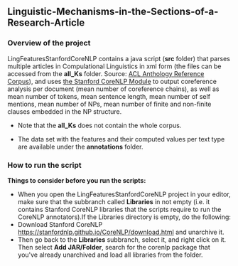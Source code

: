 ## Linguistic-Mechanisms-in-the-Sections-of-a-Research-Article

### Overview of the project
LingFeaturesStanfordCoreNLP contains a java script (**src** folder) that parses multiple articles in Compulational Linguistics in xml form (the files can be accessed from the **all_Ks** folder. Source: [ACL Anthology Reference Corpus](https://acl-arc.comp.nus.edu.sg/)), and uses [the Stanford CoreNLP Module](https://stanfordnlp.github.io/CoreNLP/index.html) to output coreference analysis per document (mean number of coreference chains), as well as mean number of tokens, mean sentence length, mean number of self mentions, mean number of NPs, mean number of finite and non-finite clauses embedded in the NP structure.

- Note that the **all_Ks** does not contain the whole corpus.

- The data set with the features and their computed values per text type are available under the **annotations** folder.

### How to run the script
**Things to consider before you run the scripts:**
- When you open the LingFeaturesStanfordCoreNLP project in your editor, make sure that the subbranch called **Libraries** in not empty (i.e. it contains Stanford CoreNLP libraries that the scripts require to run the CoreNLP annotators).If the Libraries directory is empty, do the following:
- Download Stanford CoreNLP https://stanfordnlp.github.io/CoreNLP/download.html and unarchive it.
- Then go back to the **Libraries** subbranch, select it, and right click on it. Then select **Add JAR/Folder**, search for the corenlp package that you've already unarchived and load all libraries from the folder.
